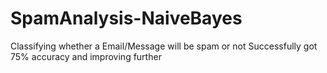 # SpamAnalysis-NaiveBayes
Classifying whether a Email/Message will be spam or not
Successfully got 75% accuracy and improving further
